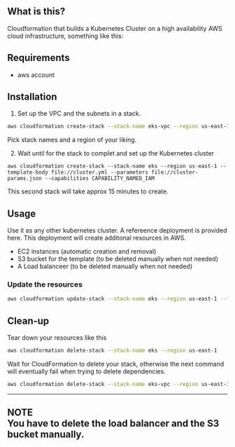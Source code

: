 ## What is this?
Cloudformation that builds a Kubernetes Cluster on a high availability
AWS cloud infrastructure, something like this:


## Requirements
- aws account


## Installation
1. Set up the VPC and the subnets in a stack.
```bash 
aws cloudformation create-stack --stack-name eks-vpc --region us-east-1 --template-body file://network.yml --parameters file://network-params.json
```
Pick stack names and a region of your liking.

2. Wait until for the stack to complet and set up the 
Kubernetes cluster
```
aws cloudformation create-stack --stack-name eks --region us-east-1 --template-body file://cluster.yml --parameters file://cluster-params.json --capabilities CAPABILITY_NAMED_IAM
```
This second stack will take approx 15 minutes to create.  
## Usage
Use it as any other kubernetes cluster. A refereence deployment is provided here.
This deployment will create additonal resources in AWS.
- EC2 instances (automatic creation and removal)
- S3 bucket for the template (to be deleted manually when not needed)
- A Load balanceer (to be deleted manually when not needed)

### Update the resources
```bash
aws cloudformation update-stack --stack-name eks --region us-east-1 --template-body file://cluster.yml --parameters file://cluster-params.json --capabilities CAPABILITY_NAMED_IAM
```

## Clean-up
Tear down your resources like this
```bash
aws cloudformation delete-stack --stack-name eks --region us-east-1
```
Wait for CloudFormation to delete your stack, otherwise the next command will eventually fail when trying to delete dependencies.
```bash
aws cloudformation delete-stack --stack-name eks-vpc --region us-east-1
```
---
**NOTE**  
You have to delete the load balancer and the S3 bucket manually.  
---


